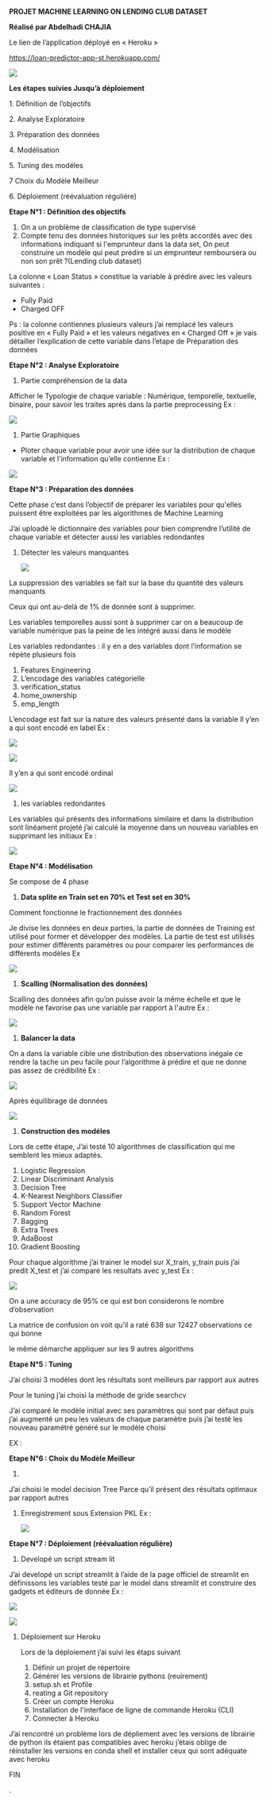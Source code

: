 **PROJET MACHINE LEARNING ON LENDING CLUB DATASET**

**Réalisé par Abdelhadi CHAJIA**

Le lien de l’application déployé en « Heroku »

<https://loan-predictor-app-st.herokuapp.com/>

![](media/8b129b5c51381650a8aa819df6d8bf2a.png)

**Les étapes suivies Jusqu’à déploiement**

1\. Définition de l’objectifs

2\. Analyse Exploratoire

3\. Préparation des données

4\. Modélisation

5\. Tuning des modéles

7 Choix du Modèle Meilleur

6\. Déploiement (réévaluation régulière)

**Etape N°1 : Définition des objectifs**

1.  On a un problème de classification de type supervisé
2.  Compte tenu des données historiques sur les prêts accordés avec des informations indiquant si l'emprunteur dans la data set, On peut construire un modèle qui peut prédire si un emprunteur remboursera ou non son prêt ?(Lending club dataset)

La colonne « Loan Status » constitue la variable à prédire avec les valeurs suivantes :

-   Fully Paid
-   Charged OFF

Ps : la colonne contiennes plusieurs valeurs j’ai remplacé les valeurs positive en « Fully Paid » et les valeurs négatives en « Charged Off » je vais détailler l’explication de cette variable dans l’etape de Préparation des données

**Etape N°2 : Analyse Exploratoire**

1.  Partie compréhension de la data

Afficher le Typologie de chaque variable : Numérique, temporelle, textuelle, binaire, pour savoir les traites après dans la partie preprocessing Ex :

**![](media/0516b78dcb44637aac2918c1f641bac4.png)**

1.  Partie Graphiques
-   Ploter chaque variable pour avoir une idée sur la distribution de chaque variable et l’information qu’elle contienne Ex :

![](media/593684753b040963978a6da4fc585a36.png)

**Etape N°3 : Préparation des données**

Cette phase c’est dans l’objectif de préparer les variables pour qu'elles puissent être exploitées par les algorithmes de Machine Learning

J’ai uploadé le dictionnaire des variables pour bien comprendre l’utilité de chaque variable et détecter aussi les variables redondantes

1.  Détecter les valeurs manquantes

    ![](media/7f6fb2eed7ecae7e50b00cc70daa18d1.png)

La suppression des variables se fait sur la base du quantité des valeurs manquants

Ceux qui ont au-delà de 1% de donnée sont à supprimer.

Les variables temporelles aussi sont à supprimer car on a beaucoup de variable numérique pas la peine de les intégré aussi dans le modèle

Les variables redondantes : il y en a des variables dont l’information se répète plusieurs fois

1.  Features Engineering
2.  L’encodage des variables catégorielle
3.  verification_status
4.  home_ownership
5.  emp_length

L’encodage est fait sur la nature des valeurs présenté dans la variable Il y’en a qui sont encodé en label Ex :

![](media/5eb9d9d9f5cc276456686b9a4d80aa31.png)

![](media/2988242b6b4286d59dbbc543298f5d1e.png)

Il y’en a qui sont encodé ordinal

![](media/58775f6548326e96f1af994bd1109844.png)

1.  les variables redondantes

Les variables qui présents des informations similaire et dans la distribution sont linéament projeté j’ai calculé la moyenne dans un nouveau variables en supprimant les initiaux Ex :

![](media/eaad8ad20ab45cf8bdc745a995622c72.png)

**Etape N°4 : Modélisation**

Se compose de 4 phase

1.  **Data splite en Train set en 70% et Test set en 30%**

Comment fonctionne le fractionnement des données

Je divise les données en deux parties, la partie de données de Training est utilisé pour former et développer des modèles. La partie de test est utilisés pour estimer différents paramètres ou pour comparer les performances de différents modèles Ex

![](media/78b0b95dfe0b8439ee54240d6f485673.png)

1.  **Scalling (Normalisation des données)**

Scalling des données afin qu’on puisse avoir la même échelle et que le modèle ne favorise pas une variable par rapport à l'autre Ex :

![](media/eab5f5078bf2a551ae63ef5c4338480a.png)

1.  **Balancer la data**

On a dans la variable cible une distribution des observations inégale ce rendre la tache un peu facile pour l’algorithme à prédire et que ne donne pas assez de crédibilité Ex :

![](media/f657d523acd545ceeafaa9642ad29758.png)

Après équilibrage de données

![](media/1eaa77b50238c19a2a6245eaf07f0179.png)

1.  **Construction des modéles**

Lors de cette étape, J’ai testé 10 algorithmes de classification qui me semblent les mieux adaptés.

1.  Logistic Regression
2.  Linear Discriminant Analysis
3.  Decision Tree
4.  K-Nearest Neighbors Classifier
5.  Support Vector Machine
6.  Random Forest
7.  Bagging
8.  Extra Trees
9.  AdaBoost
10. Gradient Boosting

Pour chaque algorithme j’ai trainer le model sur X_train, y_train puis j’ai predit X_test et j’ai comparé les resultats avec y_test Ex :

![](media/fad9fb7640edf55d4678cb59dba81f63.png)

On a une accuracy de 95% ce qui est bon considerons le nombre d’observation

La matrice de confusion on voit qu’il a raté 638 sur 12427 observations ce qui bonne

le même démarche appliquer sur les 9 autres algorithms

**Etape N°5 : Tuning**

J’ai choisi 3 modèles dont les résultats sont meilleurs par rapport aux autres

Pour le tuning j’ai choisi la méthode de gride searchcv

J’ai comparé le modèle initial avec ses paramètres qui sont par défaut puis j’ai augmenté un peu les valeurs de chaque paramètre puis j’ai testé les nouveau paramétré généré sur le modèle choisi

EX :

**Etape N°6 : Choix du Modèle Meilleur**

1.  

J’ai choisi le model decision Tree Parce qu’il présent des résultats optimaux par rapport autres

1.  Enregistrement sous Extension PKL Ex :

    ![](media/fc07ebb257bc40824a28c23077c8d130.png)

**Etape N°7 : Déploiement (réévaluation régulière)**

1.  Developé un script stream lit

J’ai developé un script streamlit à l’aide de la page officiel de streamlit en définissons les variables testé par le model dans streamlit et construire des gadgets et éditeurs de donnée Ex :

![](media/7646d7c8ce32cca5a9e69cda9aecb146.png)

![](media/0ceed9317bf16955b3fabd1c0e566722.png)

1.  Déploiement sur Heroku

    Lors de la déploiement j’ai suivi les étaps suivant

    1.  Définir un projet de répertoire
    2.  Générer les versions de librairie pythons (reuirement)
    3.  setup.sh et Profile
    4.  reating a Git repository
    5.  Créer un compte Heroku
    6.  Installation de l'interface de ligne de commande Heroku (CLI)
    7.  Connecter à Heroku

J’ai rencontré un problème lors de dépliement avec les versions de librairie de python ils étaient pas compatibles avec heroku j’étais oblige de réinstaller les versions en conda shell et installer ceux qui sont adéquate avec heroku

FIN

.
